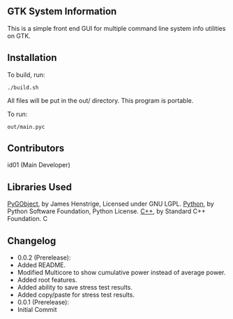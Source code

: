## GTK System Information
This is a simple front end GUI for multiple command line system info utilities on GTK.

## Installation
To build, run: 
```
./build.sh
```
All files will be put in the out/ directory. This program is portable.

To run:
```
out/main.pyc
```

## Contributors
id01 (Main Developer)

## Libraries Used
[PyGObject](http://www.pygtk.org/), by James Henstrige, Licensed under GNU LGPL.
[Python](https://www.python.org/), by Python Software Foundation, Python License.
[C++](https://isocpp.org), by Standard C++ Foundation.
C

## Changelog
* 0.0.2 (Prerelease):
 * Added README.
 * Modified Multicore to show cumulative power instead of average power.
 * Added root features.
 * Added ability to save stress test results.
 * Added copy/paste for stress test results.
* 0.0.1 (Prerelease):
 * Initial Commit
